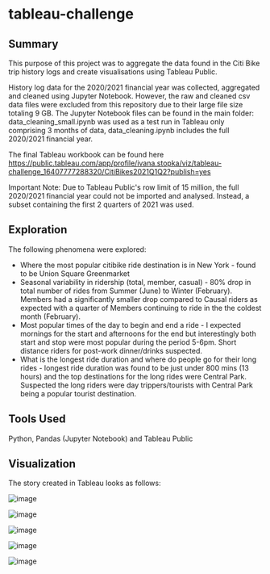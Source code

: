 # tableau-challenge

## Summary

This purpose of this project was to aggregate the data found in the Citi Bike trip history logs and create visualisations using Tableau Public. 

History log data for the 2020/2021 financial year was collected, aggregated and cleaned using Jupyter Notebook. However, the raw and cleaned csv data files were excluded from this repository due to their large file size totaling 9 GB. The Jupyter Notebook files can be found in the main folder: data_cleaning_small.ipynb was used as a test run in Tableau only comprising 3 months of data, data_cleaning.ipynb includes the full 2020/2021 financial year.

The final Tableau workbook can be found here https://public.tableau.com/app/profile/ivana.stopka/viz/tableau-challenge_16407777288320/CitiBikes2021Q1Q2?publish=yes

Important Note: Due to Tableau Public's row limit of 15 million, the full 2020/2021 financial year could not be imported and analysed. Instead, a subset containing the first 2 quarters of 2021 was used.

## Exploration

The following phenomena were explored:
- Where the most popular citibike ride destination is in New York - found to be Union Square Greenmarket
- Seasonal variability in ridership (total, member, casual) - 80% drop in total number of rides from Summer (June) to Winter (February). Members had a significantly smaller drop compared to Causal riders as expected with a quarter of Members continuing to ride in the the coldest month (February). 
- Most popular times of the day to begin and end a ride - I expected mornings for the start and afternoons for the end but interestingly both start and stop were most popular during the period 5-6pm. Short distance riders for post-work dinner/drinks suspected.
- What is the longest ride duration and where do people go for their long rides - longest ride duration was found to be just under 800 mins (13 hours) and the top destinations for the long rides were Central Park. Suspected the long riders were day trippers/tourists with Central Park being a popular tourist destination.

## Tools Used

Python, Pandas (Jupyter Notebook) and Tableau Public

## Visualization

The story created in Tableau looks as follows:

![image](https://user-images.githubusercontent.com/86386401/147805471-a33b96fd-d984-4bb8-9b4e-3f5edd23e99b.png)

![image](https://user-images.githubusercontent.com/86386401/147805489-5dfed831-88a4-4085-8fd2-ed52cbdb7f40.png)

![image](https://user-images.githubusercontent.com/86386401/147805506-5d4fd3d6-6917-447a-b4f6-88a39ee64745.png)

![image](https://user-images.githubusercontent.com/86386401/147805552-57a6ad97-034a-456a-b4bf-ed7b84651aaf.png)

![image](https://user-images.githubusercontent.com/86386401/147805559-d1c6f09e-e15b-4b06-9860-42ce6329b51a.png)

